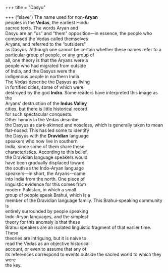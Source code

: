 +++
title = "Dasyu"

+++
(“slave”) The name used for non-**Aryan**  
peoples in the **Vedas**, the earliest Hindu  
sacred texts. The words Aryan and  
Dasyu are an “us” and “them” opposition—in essence, the people who composed the Vedas called themselves  
Aryans, and referred to the “outsiders”  
as Dasyus. Although one cannot be certain whether these names refer to a particular group of people, or any group of  
all, one theory is that the Aryans were a  
people who had migrated from outside  
of India, and the Dasyus were the  
indigenous people in northern India.  
The Vedas describe the Dasyus as living  
in fortified cities, some of which were  
destroyed by the god **Indra**. Some readers have interpreted this image as the  
Aryans’ destruction of the **Indus Valley**  
cities, but there is little historical record  
for such spectacular conquests.  
Other hymns in the Vedas describe  
the Dasyus as dark-skinned and noseless, which is generally taken to mean  
flat-nosed. This has led some to identify  
the Dasyus with the **Dravidian** language  
speakers who now live in southern  
India, since some of them share these  
characteristics. According to this belief,  
the Dravidian language speakers would  
have been gradually displaced toward  
the south as the Indo-Aryan language  
speakers—in short, the Aryans—came  
into India from the north. One piece of  
linguistic evidence for this comes from  
modern Pakistan, in which a small  
group of people speak Brahui, which is a  
member of the Dravidian language family. This Brahui-speaking community is  
entirely surrounded by people speaking  
Indo-Aryan languages, and the simplest  
theory for this anomaly is that these  
Brahui speakers are an isolated linguistic fragment of that earlier time. These  
theories are intriguing, but it is naive to  
read the Vedas as an objective historical  
account, or even to assume that any of  
its references correspond to events outside the sacred world to which they were  
the key.